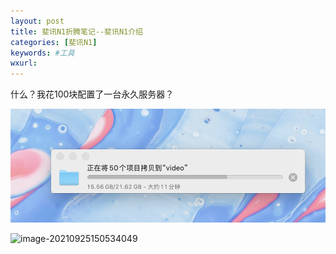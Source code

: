 ```yaml
---
layout: post
title: 斐讯N1折腾笔记--斐讯N1介绍
categories: [斐讯N1]
keywords: #工具
wxurl:
---
```


什么？我花100块配置了一台永久服务器？



![image-20210925150516452](../../_pics/image-20210925150516452.png)

![image-20210925150534049](2021-09-25-N1-斐讯N1介绍.assets/image-20210925150534049.png)